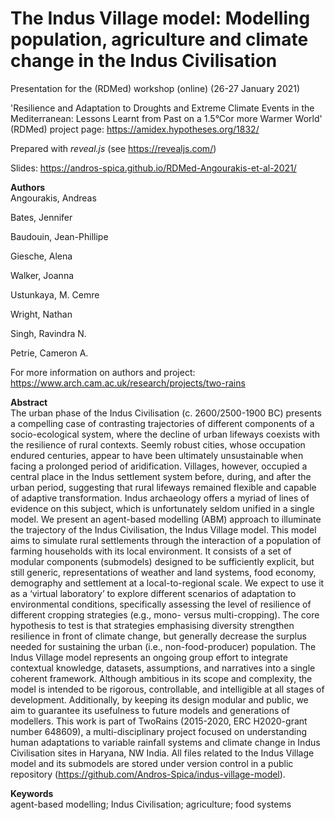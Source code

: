 # The Indus Village model: Modelling population, agriculture and climate change in the Indus Civilisation
Presentation for the  (RDMed) workshop (online) (26-27 January 2021)

'Resilience and Adaptation to Droughts and Extreme Climate Events in the Mediterranean: Lessons Learnt from Past on a 1.5°Cor more Warmer World' (RDMed) project page: <a href="https://amidex.hypotheses.org/1832" target="_blank">https://amidex.hypotheses.org/1832/</a>

Prepared with *reveal.js* (see <a href="https://revealjs.com/" target="_blank">https://revealjs.com/</a>)

Slides: <a href="https://andros-spica.github.io/RDMed-Angourakis-et-al-2021/" target="_blank">https://andros-spica.github.io/RDMed-Angourakis-et-al-2021/</a>

**Authors**  
Angourakis, Andreas

Bates, Jennifer

Baudouin, Jean-Phillipe

Giesche, Alena

Walker, Joanna

Ustunkaya, M. Cemre 

Wright, Nathan

Singh, Ravindra N. 

Petrie, Cameron A.

For more information on authors and project: <a href="https://www.arch.cam.ac.uk/research/projects/two-rains" target="_blank">https://www.arch.cam.ac.uk/research/projects/two-rains</a>

**Abstract**  
The urban phase of the Indus Civilisation (c. 2600/2500-1900 BC) presents a compelling case of contrasting trajectories of different components of a socio-ecological system, where the decline of urban lifeways coexists with the resilience of rural contexts. Seemly robust cities, whose occupation endured centuries, appear to have been ultimately unsustainable when facing a prolonged period of aridification. Villages, however, occupied a central place in the Indus settlement system before, during, and after the urban period, suggesting that rural lifeways remained flexible and capable of adaptive transformation. Indus archaeology offers a myriad of lines of evidence on this subject, which is unfortunately seldom unified in a single model.
We present an agent-based modelling (ABM) approach to illuminate the trajectory of the Indus Civilisation, the Indus Village model. This model aims to simulate rural settlements through the interaction of a population of farming households with its local environment. It consists of a set of modular components (submodels) designed to be sufficiently explicit, but still generic, representations of weather and land systems, food economy, demography and settlement at a local-to-regional scale. We expect to use it as a ‘virtual laboratory’ to explore different scenarios of adaptation to environmental conditions, specifically assessing the level of resilience of different cropping strategies (e.g., mono- versus multi-cropping). The core hypothesis to test is that strategies emphasising diversity strengthen resilience in front of climate change, but generally decrease the surplus needed for sustaining the urban (i.e., non-food-producer) population.
The Indus Village model represents an ongoing group effort to integrate contextual knowledge, datasets, assumptions, and narratives into a single coherent framework. Although ambitious in its scope and complexity, the model is intended to be rigorous, controllable, and intelligible at all stages of development. Additionally, by keeping its design modular and public, we aim to guarantee its usefulness to future models and generations of modellers. This work is part of TwoRains (2015-2020, ERC H2020-grant number 648609), a multi-disciplinary project focused on understanding human adaptations to variable rainfall systems and climate change in Indus Civilisation sites in Haryana, NW India. All files related to the Indus Village model and its submodels are stored under version control in a public repository (<a href="https://github.com/Andros-Spica/indus-village-model" target="_blank">https://github.com/Andros-Spica/indus-village-model</a>).

**Keywords**  
agent-based modelling; Indus Civilisation; agriculture; food systems

